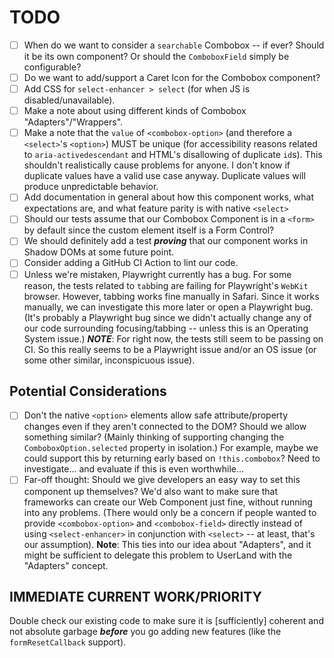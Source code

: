# TODO

- [ ] When do we want to consider a `searchable` Combobox -- if ever? Should it be its own component? Or should the `ComboboxField` simply be configurable?
- [ ] Do we want to add/support a Caret Icon for the Combobox component?
- [ ] Add CSS for `select-enhancer > select` (for when JS is disabled/unavailable).
- [ ] Make a note about using different kinds of Combobox "Adapters"/"Wrappers".
- [ ] Make a note that the `value` of `<combobox-option>` (and therefore a `<select>`'s `<option>`) MUST be unique (for accessibility reasons related to `aria-activedescendant` and HTML's disallowing of duplicate `id`s). This shouldn't realistically cause problems for anyone. I don't know if duplicate values have a valid use case anyway. Duplicate values will produce unpredictable behavior.
- [ ] Add documentation in general about how this component works, what expectations are, and what feature parity is with native `<select>`
- [ ] Should our tests assume that our Combobox Component is in a `<form>` by default since the custom element itself is a Form Control?
- [ ] We should definitely add a test **_proving_** that our component works in Shadow DOMs at some future point.
- [ ] Consider adding a GitHub CI Action to lint our code.
- [ ] Unless we're mistaken, Playwright currently has a bug. For some reason, the tests related to `tab`bing are failing for Playwright's `WebKit` browser. However, tabbing works fine manually in Safari. Since it works manually, we can investigate this more later or open a Playwright bug. (It's probably a Playwright bug since we didn't actually change any of our code surrounding focusing/tabbing -- unless this is an Operating System issue.) **_NOTE_**: For right now, the tests still seem to be passing on CI. So this really seems to be a Playwright issue and/or an OS issue (or some other similar, inconspicuous issue).

## Potential Considerations

- [ ] Don't the native `<option>` elements allow safe attribute/property changes even if they aren't connected to the DOM? Should we allow something similar? (Mainly thinking of supporting changing the `ComboboxOption.selected` property in isolation.) For example, maybe we could support this by returning early based on `!this.combobox`? Need to investigate... and evaluate if this is even worthwhile...
- [ ] Far-off thought: Should we give developers an easy way to set this component up themselves? We'd also want to make sure that frameworks can create our Web Component just fine, without running into any problems. (There would only be a concern if people wanted to provide `<combobox-option>` and `<combobox-field>` directly instead of using `<select-enhancer>` in conjunction with `<select>` -- at least, that's our assumption). **Note**: This ties into our idea about "Adapters", and it might be sufficient to delegate this problem to UserLand with the "Adapters" concept.

## IMMEDIATE CURRENT WORK/PRIORITY

Double check our existing code to make sure it is [sufficiently] coherent and not absolute garbage **_before_** you go adding new features (like the `formResetCallback` support).
